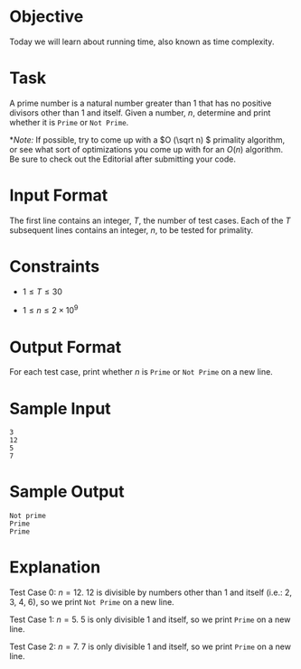 # Objective

Today we will learn about running time, also known as time complexity. 

# Task

A prime number is a natural number greater than 1 that has no positive divisors other than 1 and itself. Given a number, $n$, determine and print whether it is `Prime` or `Not Prime`.

**Note:* If possible, try to come up with a $O (\sqrt n) $ primality algorithm, or see what sort of optimizations you come up with for an $O(n)$ algorithm. Be sure to check out the Editorial after submitting your code.

# Input Format

The first line contains an integer, $T$, the number of test cases.
Each of the $T$ subsequent lines contains an integer, $n$, to be tested for primality.

# Constraints

* $1 \leq T \leq 30$

* $1 \leq n \leq 2 \times10^9$

# Output Format

For each test case, print whether $n$ is `Prime` or `Not Prime` on a new line.

# Sample Input

```
3
12
5
7
```

# Sample Output

```
Not prime
Prime
Prime
```

# Explanation


Test Case 0: $n=12$.
$12$ is divisible by numbers other than $1$ and itself (i.e.: 2, 3, 4, 6), so we print `Not Prime` on a new line.

Test Case 1: $n=5$.
$5$ is only divisible $1$ and itself, so we print `Prime` on a new line.

Test Case 2: $n=7$.
$7$ is only divisible $1$ and itself, so we print `Prime` on a new line.